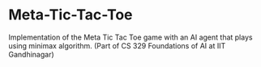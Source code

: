 # Meta-Tic-Tac-Toe
Implementation of the Meta Tic Tac Toe game with an AI agent that plays using minimax algorithm. (Part of CS 329 Foundations of AI at IIT Gandhinagar)
